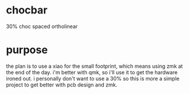 # chocbar

30% choc spaced ortholinear

# purpose

the plan is to use a xiao for the small footprint, which means using zmk at the end of the day. i'm better with qmk, so i'll use it to get the hardware ironed out.  i personally don't want to use a 30% so this is more a simple project to get better with pcb design and zmk.